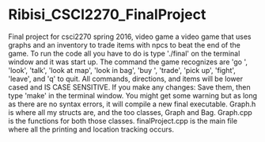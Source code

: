# Ribisi_CSCI2270_FinalProject
Final project for csci2270 spring 2016, video game
a video game that uses graphs and an inventory to trade items with npcs to beat the end of the game. To run the code all you have to do is type './final' on the terminal window and it was start up. The command the game recognizes are 'go <direction>', 'look', 'talk', 'look at map', 'look in bag', 'buy <item>', 'trade', 'pick up', 'fight', 'leave', and 'q' to quit. All commands, directions, and items will be lower cased and IS CASE SENSITIVE. If you make any changes: Save them, then type 'make' in the terminal window. You might get some warning but as long as there are no syntax errors, it will compile a new final executable. Graph.h is where all my structs are, and the too classes, Graph and Bag. Graph.cpp is the functions for both those classes. finalProject.cpp is the main file where all the printing and location tracking occurs.